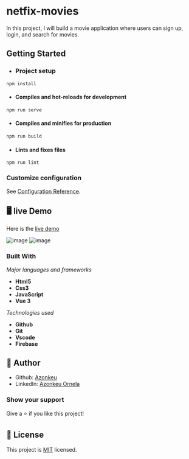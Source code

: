 # netfix-movies

In this project, I will build a movie application where users can sign up, login, and search for movies.

## Getting Started

- ### Project setup

`npm install`

- #### Compiles and hot-reloads for development

`npm run serve`


- #### Compiles and minifies for production

`npm run build`

- #### Lints and fixes files

`npm run lint`

### Customize configuration
See [Configuration Reference](https://cli.vuejs.org/config/).


## 🖥️ live Demo
Here is the [live demo](https://rainbow-liger-5f922b.netlify.app/)

>
![image](https://www.linkpicture.com/q/netphon.png)
![image](https://www.linkpicture.com/q/netfi.png)

### Built With

  *Major languages and frameworks* 
  - **Html5**
  - **Css3**
  -  **JavaScript**
  -  **Vue 3**
   
  *Technologies used*
   - **Github**
   - **Git**
   - **Vscode**
   - **Firebase**

## 👩 Author

- Github: [Azonkeu](https://github.com/Azonkeu)
- LinkedIn: [Azonkeu Ornela](https://www.linkedin.com/in/azonkeu-ornela-88a14b172/)


### Show your support

Give a ⭐️ if you like this project!

## 📝 License

This project is [MIT](https://github.com/Azonkeu/netflix-movies/blob/main/LICENSE) licensed.

